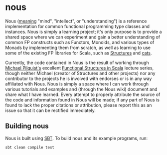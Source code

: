 # nous
Nous ([meaning](http://en.wikipedia.org/wiki/Nous) "mind", "intellect", or "understanding") is a
reference implementation for common functional programming type classes and instances.
Nous is simply a learning project; it's only purpose is to provide a shared space
where we can experiment and gain a better understanding of common FP constructs such as Functors,
Monoids, and various types of Monads by implementing them from scratch, as well as learning
to use some of the existing FP libraries for Scala, such as [Structures](https://github.com/mpilquist/Structures)
and [cats](https://github.com/non/cats).

Currently, the code contained in Nous is the result of working through [Michael Pilquist's](https://github.com/mpilquist) excellent [Functional Structures in Scala](https://www.youtube.com/playlist?list=PLFrwDVdSrYE6dy14XCmUtRAJuhCxuzJp0) lecture series, though neither Michael (creator of Structures and other projects) nor any contributor to the projects he is involved with endorses or is in any way affiliated with Nous.  Nous is simply a space where I can work through various tutorials and examples and (through the Nous wiki) document and share what I have learned.  Every attempt to properly attribute the source of the code and information found in Nous will be made; if any part of Nous is found to lack the proper citations or attribution, please report this as an issue so that it can be rectified immediately.

## Building nous

Nous is built using [SBT](http://www.scala-sbt.org/).  To build
nous and its example programs, run: 

    sbt clean compile test


